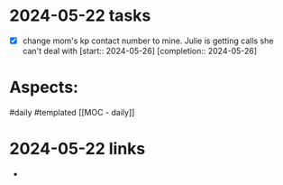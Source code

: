 
# 2024-05-22 tasks

- [x] change mom's kp contact number to mine.   Julie is getting calls she can't deal with  [start:: 2024-05-26]  [completion:: 2024-05-26]

# Aspects:
#daily #templated
[[MOC - daily]]

# 2024-05-22 links
- 


